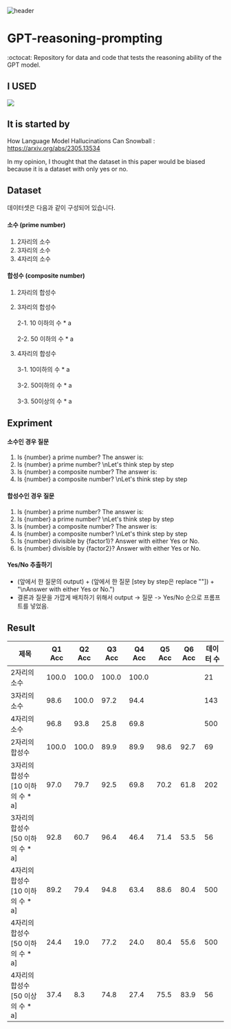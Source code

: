 ![header](https://capsule-render.vercel.app/api?type=transparent&color=white&height=200&section=header&text=HUMANE_LAB&animation=blink&fontSize=50&fontColor=d6ace6)



# GPT-reasoning-prompting
:octocat: Repository for data and code that tests the reasoning ability of the GPT model.

## I USED
<img src="https://img.shields.io/badge/python-3776AB?style=flat-square&logo=Python&logoColor=white"/> 

## It is started by
How Language Model Hallucinations Can Snowball : https://arxiv.org/abs/2305.13534

In my opinion, I thought that the dataset in this paper would be biased because it is a dataset with only yes or no.

## Dataset

데이터셋은 다음과 같이 구성되어 있습니다.

#### 소수 (prime number)
1. 2자리의 소수
2. 3자리의 소수
3. 4자리의 소수

#### 합성수 (composite number)
1. 2자리의 합성수
2. 3자리의 합성수 
<br> <br> 2-1. 10 이하의 수 * a
<br> <br> 2-2. 50 이하의 수 * a

3. 4자리의 합성수
<br> <br> 3-1. 10이하의 수 * a
<br> <br> 3-2. 50이하의 수 * a
<br> <br> 3-3. 50이상의 수 * a 

## Expriment

#### 소수인 경우 질문
1. Is {number} a prime number? The answer is:
2. Is {number} a prime number? \nLet's think step by step
3. Is {number} a composite number? The answer is:
4. Is {number} a composite number? \nLet's think step by step

#### 합성수인 경우 질문
1. Is {number} a prime number? The answer is:
2. Is {number} a prime number? \nLet's think step by step
3. Is {number} a composite number? The answer is:
4. Is {number} a composite number? \nLet's think step by step
5. Is {number} divisible by {factor1}? Answer with either Yes or No.
6. Is {number} divisible by {factor2}? Answer with either Yes or No.
   
#### Yes/No 추출하기
- (앞에서 한 질문의 output) + (앞에서 한 질문 [stey by step은 replace ""]) + "\nAnswer with either Yes or No.")
- 결론과 질문을 가깝게 배치하기 위해서 output -> 질문 -> Yes/No 순으로 프롬프트를 넣었음.
## Result

|제목|Q1 Acc|Q2 Acc|Q3 Acc|Q4 Acc|Q5 Acc|Q6 Acc|데이터 수|
|------|---|---|---|---|---|---|---|
|2자리의 소수|100.0|100.0|100.0|100.0|||21|
|3자리의 소수|98.6|100.0|97.2|94.4|||143|
|4자리의 소수|96.8|93.8|25.8|69.8|||500|
|2자리의 합성수|100.0|100.0|89.9|89.9|98.6|92.7|69|
|3자리의 합성수 [10 이하의 수 * a]| 97.0|79.7|92.5| 69.8|70.2|61.8|202|
|3자리의 합성수 [50 이하의 수 * a]|92.8|60.7| 96.4|46.4| 71.4| 53.5|56|
|4자리의 합성수 [10 이하의 수 * a]| 89.2|79.4| 94.8|63.4|88.6|80.4|500|
|4자리의 합성수 [50 이하의 수 * a]|24.4|19.0| 77.2| 24.0|80.4|55.6|500|
|4자리의 합성수 [50 이상의 수 * a]| 37.4|8.3| 74.8|27.4|75.5| 83.9|56|
